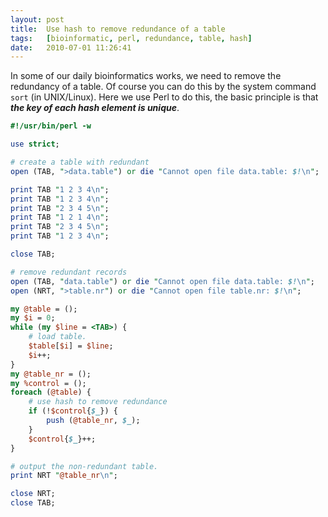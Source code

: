 ```yaml
---
layout:	post
title:	Use hash to remove redundance of a table
tags:	[bioinformatic, perl, redundance, table, hash]
date:	2010-07-01 11:26:41
---
```


In some of our daily bioinformatics works, we need to remove the redundancy of a table. Of course you can do this by the system command `sort` (in UNIX/Linux). Here we use Perl to do this, the basic principle is that ___the key of each hash element is unique___.

``` perl
#!/usr/bin/perl -w

use strict;

# create a table with redundant
open (TAB, ">data.table") or die "Cannot open file data.table: $!\n";

print TAB "1 2 3 4\n";
print TAB "1 2 3 4\n";
print TAB "2 3 4 5\n";
print TAB "1 2 1 4\n";
print TAB "2 3 4 5\n";
print TAB "1 2 3 4\n";

close TAB;

# remove redundant records
open (TAB, "data.table") or die "Cannot open file data.table: $!\n";
open (NRT, ">table.nr") or die "Cannot open file table.nr: $!\n";

my @table = ();
my $i = 0;
while (my $line = <TAB>) {
	# load table.
	$table[$i] = $line;
	$i++;
}
my @table_nr = ();
my %control = ();
foreach (@table) {
	# use hash to remove redundance
	if (!$control{$_}) {
		push (@table_nr, $_);
	}
	$control{$_}++;
}

# output the non-redundant table.
print NRT "@table_nr\n";

close NRT;
close TAB;
```

